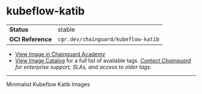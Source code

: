 <!--monopod:start-->
# kubeflow-katib
| | |
| - | - |
| **Status** | stable |
| **OCI Reference** | `cgr.dev/chainguard/kubeflow-katib` |


* [View Image in Chainguard Academy](https://edu.chainguard.dev/chainguard/chainguard-images/reference/kubeflow-katib/overview/)
* [View Image Catalog](https://console.enforce.dev/images/catalog) for a full list of available tags.
*[Contact Chainguard](https://www.chainguard.dev/chainguard-images) for enterprise support, SLAs, and access to older tags.*

---
<!--monopod:end-->

Minimalist Kubeflow Katib Images
